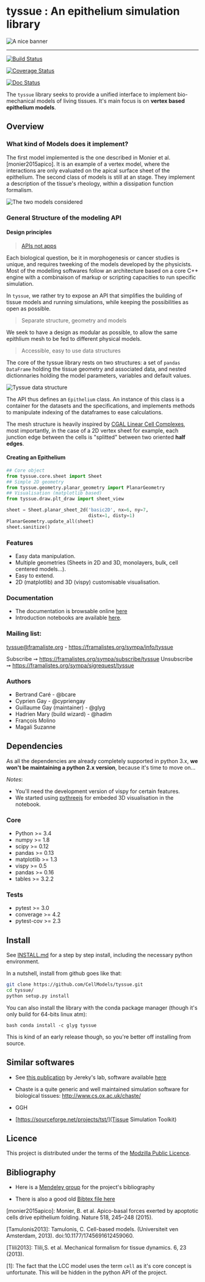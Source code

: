 # tyssue : An epithelium simulation library

![A nice banner](doc/illus/banner.png)

<hr/>

[![Build Status](https://travis-ci.org/DamCB/tyssue.svg?branch=master)](https://travis-ci.org/DamCB/tyssue)

[![Coverage Status](https://coveralls.io/repos/CellModels/tyssue/badge.svg)](https://coveralls.io/r/CellModels/tyssue)

[![Doc Status](https://readthedocs.org/projects/tyssue/badge/?version=latest)](http://tyssue.readthedocs.io/en/latest/)


The `tyssue` library seeks to provide a unified interface to implement
bio-mechanical models of living tissues.
It's main focus is on **vertex based epithelium models**.

## Overview

### What kind of Models does it implement?

The first model implemented is the one described in
Monier et al. [monier2015apico]. It is an example of a vertex model,
where the interactions are only evaluated on the apical surface sheet
of the epithelium. The second class of models is still at an
stage. They implement a description of the tissue's rheology, within a
dissipation function formalism.

![The two models considered](doc/illus/two_models.png)

### General Structure of the modeling API

#### Design principles

> [APIs not apps](https://opensource.com/education/15/9/apis-not-apps)

Each biological question, be it in morphogenesis or cancer studies is
unique, and requires tweeking of the models developed by the
physicists. Most of the modelling softwares follow an architecture
based on a core C++ engine with a combinaison of markup or scripting
capacities to run specific simulation.

In `tyssue`, we rather try to expose an API that simplifies the
building of tissue models and running simulations, while keeping the
possibilities as open as possible.

> Separate structure, geometry and models

We seek to have a design as modular as possible, to allow the same
epithlium mesh to be fed to different physical models.

> Accessible, easy to use data structures

The core of the tyssue library rests on two structures: a set of
`pandas DataFrame` holding the tissue geometry and associated data,
and nested dictionnaries holding the model parameters, variables and
default values.

![Tyssue data structure](doc/illus/tyssue_data_management.png)

The API thus defines an `Epithelium` class. An instance of this class
is a container for the datasets and the specifications, and implements
methods to manipulate indexing of the dataframes to ease calculations.

The mesh structure is heavily inspired by
[CGAL Linear Cell Complexes](http://doc.cgal.org/latest/Linear_cell_complex/index.html),
most importantly, in the case of a 2D vertex sheet for example, each
junction edge between the cells is "splitted" between two oriented **half
edges**.


#### Creating an Epithelium

```python
## Core object
from tyssue.core.sheet import Sheet
## Simple 2D geometry
from tyssue.geometry.planar_geometry import PlanarGeometry
## Visualisation (matplotlib based)
from tyssue.draw.plt_draw import sheet_view

sheet = Sheet.planar_sheet_2d('basic2D', nx=6, ny=7,
                              distx=1, disty=1)
PlanarGeometry.update_all(sheet)
sheet.sanitize()
```

### Features

* Easy data manipulation.
* Multiple geometries (Sheets in 2D and 3D, monolayers, bulk, cell
centered models...).
* Easy to extend.
* 2D (matplotlib) and 3D (vispy) customisable visualisation.

### Documentation

* The documentation is browsable online [here](http://tyssue.readthedocs.io/en/latest/)
* Introduction notebooks are available [here](doc/notebooks).

### Mailing list:

tyssue@framaliste.org - https://framalistes.org/sympa/info/tyssue

Subscribe ➙ https://framalistes.org/sympa/subscribe/tyssue
Unsubscribe ➙ https://framalistes.org/sympa/sigrequest/tyssue


### Authors

* Bertrand Caré - @bcare
* Cyprien Gay - @cypriengay
* Guillaume Gay (maintainer) - @glyg
* Hadrien Mary (build wizard) - @hadim
* François Molino
* Magali Suzanne


## Dependencies

As all the dependencies are already completely supported in
python 3.x, **we won't be maintaining a python 2.x version**, because
it's time to move on...

*Notes*:
* You'll need the development version of vispy for certain features.
* We started using [pythreejs](https://github.com/jovyan/pythreejs) for
embeded 3D visualisation in the notebook.

### Core

- Python >= 3.4
- numpy >= 1.8
- scipy >= 0.12
- pandas >= 0.13
- matplotlib >= 1.3
- vispy >= 0.5
- pandas >= 0.16
- tables >= 3.2.2


### Tests
- pytest >= 3.0
- converage >= 4.2
- pytest-cov >= 2.3

## Install

See [INSTALL.md](INSTALL.md) for a step by step install, including the necessary python environment.

In a nutshell, install from github goes like that:

```bash
git clone https://github.com/CellModels/tyssue.git
cd tyssue/
python setup.py install
```

You can also install the library with the conda package manager
(though it's only build for 64-bits linux atm):

```bash conda install -c glyg tyssue ```

This is kind of an early release though, so you're better off installing from source.

## Similar softwares

* See
  [this publication](http://bioinformatics.oxfordjournals.org.gate1.inist.fr/content/32/2/219/F2.expansion.html)
  by Jereky's lab, software available
  [here](http://www.biocenter.helsinki.fi/salazar/software.html)

* Chaste is a quite generic and well maintained simulation software for biological tissues:
  http://www.cs.ox.ac.uk/chaste/

* GGH

- [https://sourceforge.net/projects/tst/](Tissue Simulation Toolkit)



## Licence

This project is distributed under the terms of the [Modzilla Public Licence](https://www.mozilla.org/en-US/MPL/2.0/).


## Bibliography

* Here is a [Mendeley group](https://www.mendeley.com/groups/7132031/tyssue/) for the project's
  bibliography

* There is also a good old [Bibtex file here](bibliography/tyssue.bib)



[monier2015apico]: Monier, B. et al. Apico-basal forces exerted by
  apoptotic cells drive epithelium folding. Nature 518, 245–248 (2015).

[Tamulonis2013]: Tamulonis, C. Cell-based models. (Universiteit ven Amsterdam, 2013). doi:10.1177/1745691612459060.

[Tlili2013]: Tlili,S. et al. Mechanical formalism for tissue dynamics. 6, 23 (2013).

[1]: The fact that the LCC model uses the term `cell` as it's core
  concept is unfortunate. This will be hidden in the python API of the project.
